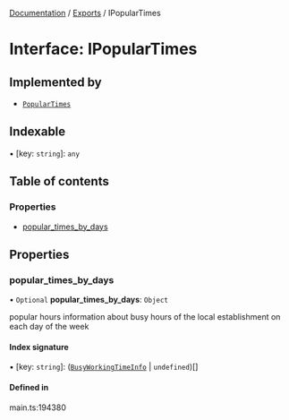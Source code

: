 [Documentation](../README.md) / [Exports](../modules.md) / IPopularTimes

# Interface: IPopularTimes

## Implemented by

- [`PopularTimes`](../classes/PopularTimes.md)

## Indexable

▪ [key: `string`]: `any`

## Table of contents

### Properties

- [popular\_times\_by\_days](IPopularTimes.md#popular_times_by_days)

## Properties

### popular\_times\_by\_days

• `Optional` **popular\_times\_by\_days**: `Object`

popular hours
information about busy hours of the local establishment on each day of the week

#### Index signature

▪ [key: `string`]: ([`BusyWorkingTimeInfo`](../classes/BusyWorkingTimeInfo.md) \| `undefined`)[]

#### Defined in

main.ts:194380
